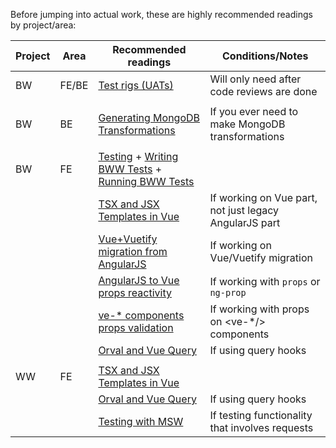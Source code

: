 Before jumping into actual work, these are highly recommended readings by project/area:

|Project|Area|Recommended readings|Conditions/Notes|
|--|--|--|--|
|BW|FE/BE|[Test rigs (UATs)](/Guides/Test-rigs-\(UATs\)-in-BorderWise)|Will only need after code reviews are done|
|||||
|BW|BE|[Generating MongoDB Transformations](/Guides/Generating-MongoDB-Transformation-Files-in-BWW)|If you ever need to make MongoDB transformations|
|||||
|BW|FE|[Testing](/Testing) + [Writing BWW Tests](/Testing/Writing-BWW-tests) + [Running BWW Tests](/Testing/Running-BWW-tests)||
|||[TSX and JSX Templates in Vue](/Guides/TSX-and-JSX-Templates-in-Vue)|If working on Vue part, not just legacy AngularJS part|
|||[Vue+Vuetify migration from AngularJS](/Guides/Vue+Vuetify-migration-from-AngularJS)|If working on Vue/Vuetify migration|
|||[AngularJS to Vue props reactivity](/Guides/AngularJS-to-Vue-props-reactivity)|If working with `props` or `ng-prop`|
|||[ve-* components props validation](/Guides/ve%2D*-components-props-validation)|If working with props on <ve-*/> components|
|||[Orval and Vue Query](/Guides/Orval-&-Vue-Query)|If using query hooks|
|||||
|WW|FE|[TSX and JSX Templates in Vue](/Guides/TSX-and-JSX-Templates-in-Vue)||
|||[Orval and Vue Query](/Guides/Orval-&-Vue-Query)|If using query hooks|
|||[Testing with MSW](/Testing/Testing-with-MSW-in-WW)|If testing functionality that involves requests|